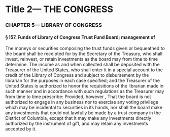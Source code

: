 
# Title 2— THE CONGRESS
### CHAPTER 5— LIBRARY OF CONGRESS
#### § 157. Funds of Library of Congress Trust Fund Board; management of

The moneys or securities composing the trust funds given or bequeathed to the board shall be receipted for by the Secretary of the Treasury, who shall invest, reinvest, or retain investments as the board may from time to time determine. The income as and when collected shall be deposited with the Treasurer of the United States, who shall enter it in a special account to the credit of the Library of Congress and subject to disbursement by the librarian for the purposes in each case specified; and the Treas­urer of the United States is authorized to honor the requisitions of the librarian made in such manner and in accordance with such regulations as the Treasurer may from time to time prescribe: Provided, however , That the board is not authorized to engage in any business nor to exercise any voting privilege which may be incidental to securities in its hands, nor shall the board make any investments that could not lawfully be made by a trust company in the District of Columbia, except that it may make any investments directly authorized by the instrument of gift, and may retain any investments accepted by it.

